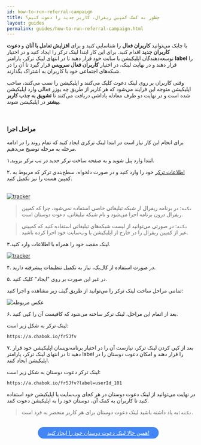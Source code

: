 ```yaml
---
id: how-to-run-referral-campaign
title: چطور به کمک کمپین ریفرال، کاربر جدید را دعوت کنیم؟
layout: guides
permalink: guides/how-to-run-referral-campaign.html
---
```


با چابک می‌توانید **کاربران فعال** را شناسایی کنید و برای **افزایش تعامل با آنان** و **دعوت کاربران جدید** اقدام کنید. برای این کار ابتدا لینک ترکر را ایجاد کنید و در اختیار توسعه‌دهندگان اپلیکیشن یا سایت خود قرار دهید تا در انتهای لینک ترکر، پارامتر **label** را قرار دهند و در نهایت لینک، در اختیار **کاربران فعال سرویس** قرار گیرد تا آن را در شبکه‌های اجتماعی خود با کاربران به اشتراک بگذارند.

وقتی کاربران بر روی لینک دعوت کلیک می‌کنند و اپلیکیشن را نصب می‌کنند، صاحب اپلیکیشن متوجه این فرایند می‌شود که  هر کاربر از طریق چه یوزر فعالی وارد اپلیکیشن شده است و در نهایت دو طرف معادله پاداشی دریافت می‌کنند تا **تشویق به جذب کاربر بیشتر** در اپلیکیشن شوند.

<Br>

### مراحل اجرا

برای انجام این کار نیاز است در ابتدا لینک ترکری ایجاد کنید که تمام روند را در ادامه مرحله به مرحله توضیح می‌دهیم.

۱.ابتدا وارد پنل شوید و به صفحه ساخت ترکر جدید در تب ترکر بروید.

۲. <a href="https://doc.chabok.io/panel/tracker.html#%D8%A7%D8%B7%D9%84%D8%A7%D8%B9%D8%A7%D8%AA">اطلاعات ترکر</a> خود را وارد کنید و در صورت دلخواه، سطح‌بندی ترکر که مربوط به کمپین هست را نیز تکمیل کنید.

<br>

<a href="https://doc.chabok.io/panel/tracker.html#%D8%A7%DB%8C%D8%AC%D8%A7%D8%AF-%D8%AA%D8%B1%DA%A9%D8%B1">
         <img alt="tracker" src="http://uupload.ir/files/et0_information-tracker.png">
      </a>

> `نکته`: در برنامه ریفرال از شبکه تبلیغاتی خاصی استفاده نمی‌شود، چرا که کمپین ریفرال درون برنامه اجرا می‌شود و نام شبکه تبلیغاتی، دعوت دوستان است.

> `نکته`: در صورتی می‌توانید از لیست شبکه‌های تبلیغاتی استفاده کنید که کمپینی غیر از کمپین ریفرال را در خارج از اپلیکیشن یا وب‌سایت خود اجرا کرده باشید.

۳.لینک مقصد خود را همراه با اطلاعات  وارد کنید.


<a href="https://doc.chabok.io/panel/tracker.html#%D8%A7%DB%8C%D8%AC%D8%A7%D8%AF-%D8%AA%D8%B1%DA%A9%D8%B1">
         <img alt="tracker" src="http://uupload.ir/files/uokj_link-default-in-tracker.png">
      </a>

۴. در صورت استفاده از کال‌بک، نیاز به تکمیل تنظیمات پیشرفته دارید.

۵. در غیر این صورت بر روی "ایجاد" کلیک کنید.


  تمامی مراحل ساخت لینک ترکر را می‌توانید از طریق گیف زیر مشاهده و اجرا کنید:


 ![عکس مربوطه](http://uupload.ir/files/hcjr_ezgif.com-video-to-gif_(19).gif)


۶. بعد از اتمام این مراحل، لینک ترکر ساخته می‌شود که کافیست آن را کپی کنید.

لینک ترکر به شکل زیر است:

```
https://a.chabok.io/fr5Jfv
```

۷. بعد از کپی کردن لینک ترکر، نیازست آن را در اختیار برنامه‌نویسان اپلیکیشن خود قرار دهید تا در انتهای لینک ترکر، پارامتر label را قرار دهند و امکان دعوت دوستان را در اپلیکیشن ایجاد کنند.


لینک ترکر دعوت دوستان به شکل زیر است:


```
https://a.chabok.io/fr5Jfv?label=userId_101
```

در نهایت می‌توانید از لینک دعوت دوستان در هر کجای وب‌سایت یا اپلیکیشن خود استفاده کنید تا  کاربران به کمک آن، دوستان خود را  به اپلیکیشن دعوت کنند.

>`نکته:`به یاد داشته باشید لینک دعوت دوستان برای هر کاربر منحصر به فرد است.

<br>


<div align="center">   
    <a style="display: inline-block; text-align: center; border-radius: 40px; background: #4285f4; color: white !important; padding: 7px 25px; margin-right: 15px; cursor: pointer; transition: all 0.25s ease;" href="https://sandbox.push.adpdigital.com/front/tracker?from=1579897800000&time=currentWeek">همین حالا لینک دعوت دوستان خود را ایجاد کنید!</a>
</div>

  



